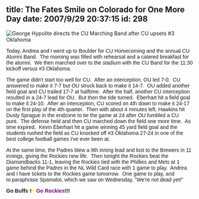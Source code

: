 title: The Fates Smile on Colorado for One More Day
date: 2007/9/29 20:37:15
id: 298
---
![George Hypolite directs the CU Marching Band after CU upsets #3 Oklahoma](/journal_images/DSC01393-journal.jpg)

<font face="Arial">Today, Andrea and I went up to Boulder for CU Homecoming and the annual CU Alumni Band.  The morning was filled with rehearsal and a catered breakfast for the alumni.  We then marched over to the stadium with the CU Band for the 11:30 kickoff versus #3 Oklahoma. </font>

<font face="Arial">The game didn't start too well for CU.  After an interception, OU led 7-0.  CU answered to make it 7-7 but OU struck back to make it 14-7.  OU added another field goal and CU trailed 17-7 at halftime.  After the half, another CU interception resulted in a 24-7 lead for OU.  But then the tide turned.  Eberhart hit a field goal to make it 24-10.  After an interception, CU scored on 4th down to make it 24-17 on the first play of the 4th quarter.  Then with about 4 minutes left, Hawkins hit Dusty Sprague in the endzone to tie the game at 24 after OU fumbled a CU punt.  The defense held and then CU marched down the field one more time.  As time expired,  Kevin Eberhart hit a game winning 45 yard field goal and the students rushed the field as CU knocked off #3 Oklahoma 27-24 in one of the best college football games I've ever been at.</font>

<font face="Arial">At the same time, the Padres blew a 9th inning lead and lost to the Brewers in 11 innings, giving the Rockies new life.  Then tonight the Rockies beat the Diamondbacks 11-1, leaving the Rockies tied with the Phillies and Mets at 1 game behind the Padres in the NL Wild Card race with 1 game to play.  Andrea and I have tickets to the Rockies game tomorrow.  One game to play, and to paraphrase Spamalot, which we saw on Wednesday, "We're not dead yet!"</font>

**<font face="Arial">Go Buffs<font color="#ffff00">!</font><font color="#000000">!</font><font color="#ffff00">! </font> <font color="#800080">Go Rockies</font><font color="#000000">!!!</font></font>**